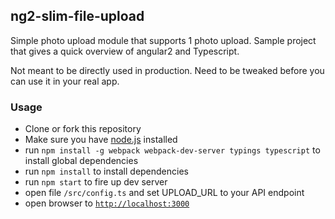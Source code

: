 ## ng2-slim-file-upload

Simple photo upload module that supports 1 photo upload. Sample project that 
gives a quick overview of angular2 and Typescript. 

Not meant to be directly used in production. Need to be tweaked before you can use it 
in your real app.

### Usage
- Clone or fork this repository
- Make sure you have [node.js](https://nodejs.org/) installed
- run `npm install -g webpack webpack-dev-server typings typescript` to install global dependencies
- run `npm install` to install dependencies
- run `npm start` to fire up dev server
- open file `/src/config.ts` and set UPLOAD_URL to your API endpoint
- open browser to [`http://localhost:3000`](http://localhost:3000)